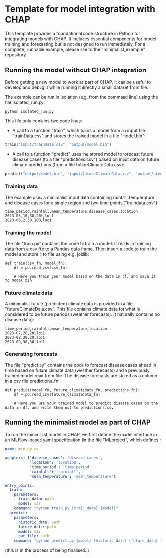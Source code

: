 # Template for model integration with CHAP 
This template provides a foundational code structure in Python for integrating models with CHAP. It includes essential components for model training and forecasting but is not designed to run immediately. For a complete, runnable example, please see to the "minimalist_example" repository.

## Running the model without CHAP integration
Before getting a new model to work as part of CHAP, it can be useful to develop and debug it while running it directly a small dataset from file. 

The example can be run in isolation (e.g. from the command line) using the file isolated_run.py:
```
python isolated_run.py  
```

This file only contains two code lines:  
* A call to a function "train", which trains a model from an input file "trainData.csv" and stores the trained model in a file "model.bin":
```python
train("input/trainData.csv", "output/model.bin")
```

* A call to a function "predict" uses the stored model to forecast future disease cases (to a file "predictions.csv") based on input data on future climate predictions (from a file futureClimateData.csv):
```python
predict("output/model.bin", "input/futureClimateData.csv", "output/predictions.csv")
```


### Training data
The example uses a minimalist input data containing rainfall, temperature and disease cases for a single region and two time points ("traindata.csv"):
```csv
time_period,rainfall,mean_temperature,disease_cases,location
2023-05,10,30,200,loc1
2023-06,2,30,100,loc1
```

### Training the model
The file "train.py" contains the code to train a model. It reads in training data from a csv file to a Pandas data frame. Then insert a code to train the model and store it to file using e.g. joblib:
```
def train(csv_fn, model_fn):
    df = pd.read_csv(csv_fn)

    # Here you train your model based on the data in df, and save it to model.bin
```
### Future climate data
A minimalist future (predicted) climate data is provided in a file "futureClimateData.csv". This file contains climate data for what is considered to be future periods (weather forecasts). It naturally contains no disease data):  
```
time_period,rainfall,mean_temperature,location
2023-07,20,20,loc1
2023-08,30,20,loc1
2023-09,30,30,loc1
```

### Generating forecasts
The file "predict.py" contains the code to forecast disease cases ahead in time based on future climate data (weather forecasts) and a previously trained model read from file. The disease forecasts are stored as a column in a csv file predictions_fn:
```
def predict(model_fn, future_climatedata_fn, predictions_fn):
    df = pd.read_csv(future_climatedata_fn)

    # Here you use your trained model to predict disease cases on the data in df, and write them out to predictions.csv
```

## Running the minimalist model as part of CHAP
To run the minimalist model in CHAP, we first define the model interface in an MLFlow-based yaml specification (in the file "MLproject", which defines :

```yaml
name: min_py_ex

adapters: {'disease_cases': 'disease_cases',
           'location': 'location',
           'time_period': 'time_period'
           'rainfall': 'rainfall',
           'mean_temperature': 'mean_temperature'}

entry_points:
  train:
    parameters:
      train_data: path
      model: str
    command: "python train.py {train_data} {model}"
  predict:
    parameters:
      historic_data: path
      future_data: path
      model: str
      out_file: path
    command: "python predict.py {model} {historic_data} {future_data} {out_file}"

```

(this is in the process of being finalised..)

